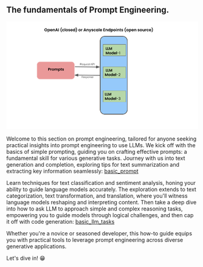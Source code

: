 ## The fundamentals of Prompt Engineering.

<img src="./images/prompt_req_resp.png" height="35%" width="%65">

Welcome to this section on prompt engineering, tailored for anyone seeking practical insights into prompt engineering to use LLMs. We kick off with the basics of simple prompting, guiding you on crafting effective prompts: a fundamental skill for various generative tasks. Journey with us into text generation and completion, exploring tips for text summarization and extracting key information seamlessly: [basic_prompt](./1_basic_prompt.ipynb)
    
Learn techniques for text classification and sentiment analysis, honing your ability to guide language models accurately. The exploration extends to text categorization, text transformation, and translation, where you'll witness language models reshaping and interpreting content. Then take a deep dive into how to ask LLM to approach simple and complex reasoning tasks, empowering you to guide models through logical challenges, and then cap it off with code generation: [basic_llm_tasks](./2_basic_llm_tasks.ipynb)

Whether you're a novice or seasoned developer, this how-to guide equips you with practical tools to leverage prompt engineering across diverse generative applications. 
    
 Let's dive in! 😁